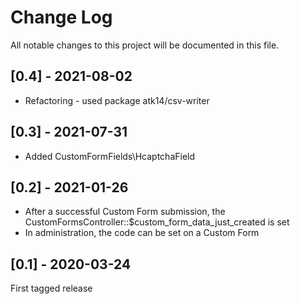 Change Log
==========

All notable changes to this project will be documented in this file.

## [0.4] - 2021-08-02

- Refactoring - used package atk14/csv-writer

## [0.3] - 2021-07-31

- Added CustomFormFields\HcaptchaField

## [0.2] - 2021-01-26

- After a successful Custom Form submission, the CustomFormsController::$custom_form_data_just_created is set
- In administration, the code can be set on a Custom Form

## [0.1] - 2020-03-24

First tagged release
